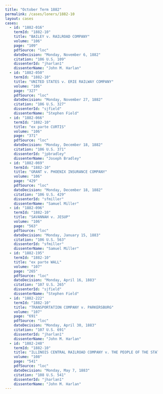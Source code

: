 ```yaml
---
title: "October Term 1882"
permalink: /cases/loners/1882-10
layout: cases
cases:
  - id: "1882-016"
    termId: "1882-10"
    title: "BAILEY v. RAILROAD COMPANY"
    volume: "106"
    page: "109"
    pdfSource: "loc"
    dateDecision: "Monday, November 6, 1882"
    citation: "106 U.S. 109"
    dissenterId: "jharlan1"
    dissenterName: "John M. Harlan"
  - id: "1882-050"
    termId: "1882-10"
    title: "UNITED STATES v. ERIE RAILWAY COMPANY"
    volume: "106"
    page: "327"
    pdfSource: "loc"
    dateDecision: "Monday, November 27, 1882"
    citation: "106 U.S. 327"
    dissenterId: "sjfield"
    dissenterName: "Stephen Field"
  - id: "1882-066"
    termId: "1882-10"
    title: "ex parte CURTIS"
    volume: "106"
    page: "371"
    pdfSource: "loc"
    dateDecision: "Monday, December 18, 1882"
    citation: "106 U.S. 371"
    dissenterId: "jpbradley"
    dissenterName: "Joseph Bradley"
  - id: "1882-069"
    termId: "1882-10"
    title: "GRANT v. PHOENIX INSURANCE COMPANY"
    volume: "106"
    page: "429"
    pdfSource: "loc"
    dateDecision: "Monday, December 18, 1882"
    citation: "106 U.S. 429"
    dissenterId: "sfmiller"
    dissenterName: "Samuel Miller"
  - id: "1882-096"
    termId: "1882-10"
    title: "SAVANNAH v. JESUP"
    volume: "106"
    page: "563"
    pdfSource: "loc"
    dateDecision: "Monday, January 15, 1883"
    citation: "106 U.S. 563"
    dissenterId: "sfmiller"
    dissenterName: "Samuel Miller"
  - id: "1882-195"
    termId: "1882-10"
    title: "ex parte WALL"
    volume: "107"
    page: "265"
    pdfSource: "loc"
    dateDecision: "Monday, April 16, 1883"
    citation: "107 U.S. 265"
    dissenterId: "sjfield"
    dissenterName: "Stephen Field"
  - id: "1882-222"
    termId: "1882-10"
    title: "TRANSPORTATION COMPANY v. PARKERSBURG"
    volume: "107"
    page: "691"
    pdfSource: "loc"
    dateDecision: "Monday, April 30, 1883"
    citation: "107 U.S. 691"
    dissenterId: "jharlan1"
    dissenterName: "John M. Harlan"
  - id: "1882-248"
    termId: "1882-10"
    title: "ILLINOIS CENTRAL RAILROAD COMPANY v. THE PEOPLE OF THE STATE OF ILLINOIS"
    volume: "108"
    page: "541"
    pdfSource: "loc"
    dateDecision: "Monday, May 7, 1883"
    citation: "108 U.S. 541"
    dissenterId: "jharlan1"
    dissenterName: "John M. Harlan"
---
```

